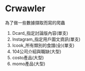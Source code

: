 # Crwawler
為了做一些數據擷取而寫的爬蟲

1. Dcard_指定討論版內容(單支)
2. Instagram_指定用戶圖文資訊(單支)
3. Icook_所有類別的食譜(全)(單支)
4. 104公司介紹與職缺(大型)
5. costo產品(大型)
6. momo產品(大型)
